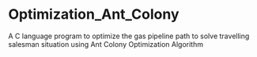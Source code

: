 # Optimization_Ant_Colony
A C language program to optimize the gas pipeline path to solve travelling salesman situation using Ant Colony Optimization Algorithm
